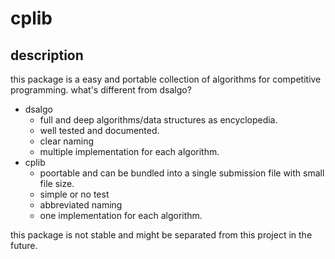 # cplib

## description

this package is a easy and portable collection of algorithms for competitive programming.
what's different from dsalgo?

- dsalgo
  - full and deep algorithms/data structures as encyclopedia.
  - well tested and documented.
  - clear naming
  - multiple implementation for each algorithm.
- cplib
  - poortable and can be bundled into a single submission file with small file size.
  - simple or no test
  - abbreviated naming
  - one implementation for each algorithm.

this package is not stable and might be separated from this project in the future.
